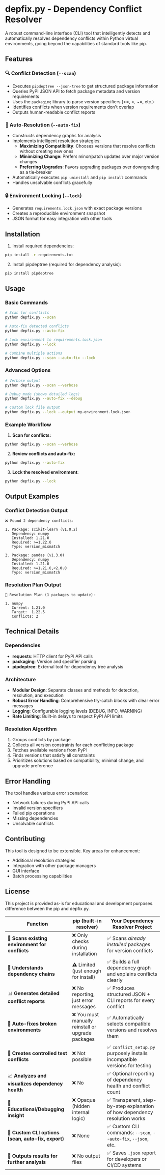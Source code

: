 # depfix.py - Dependency Conflict Resolver

A robust command-line interface (CLI) tool that intelligently detects and automatically resolves dependency conflicts within Python virtual environments, going beyond the capabilities of standard tools like pip.

## Features

### 🔍 Conflict Detection (`--scan`)

- Executes `pipdeptree --json-tree` to get structured package information
- Queries PyPI JSON API to fetch package metadata and version requirements
- Uses the `packaging` library to parse version specifiers (>=, <, ~=, etc.)
- Identifies conflicts when version requirements don't overlap
- Outputs human-readable conflict reports

### 🔧 Auto-Resolution (`--auto-fix`)

- Constructs dependency graphs for analysis
- Implements intelligent resolution strategies:
  - **Maximizing Compatibility**: Chooses versions that resolve conflicts without creating new ones
  - **Minimizing Change**: Prefers minor/patch updates over major version changes
  - **Preferring Upgrades**: Favors upgrading packages over downgrading as a tie-breaker
- Automatically executes `pip uninstall` and `pip install` commands
- Handles unsolvable conflicts gracefully

### 🔒 Environment Locking (`--lock`)

- Generates `requirements.lock.json` with exact package versions
- Creates a reproducible environment snapshot
- JSON format for easy integration with other tools

## Installation

1. Install required dependencies:

```bash
pip install -r requirements.txt
```

2. Install pipdeptree (required for dependency analysis):

```bash
pip install pipdeptree
```

## Usage

### Basic Commands

```bash
# Scan for conflicts
python depfix.py --scan

# Auto-fix detected conflicts
python depfix.py --auto-fix

# Lock environment to requirements.lock.json
python depfix.py --lock

# Combine multiple actions
python depfix.py --scan --auto-fix --lock
```

### Advanced Options

```bash
# Verbose output
python depfix.py --scan --verbose

# Debug mode (shows detailed logs)
python depfix.py --auto-fix --debug

# Custom lock file output
python depfix.py --lock --output my-environment.lock.json
```

### Example Workflow

1. **Scan for conflicts:**

```bash
python depfix.py --scan --verbose
```

2. **Review conflicts and auto-fix:**

```bash
python depfix.py --auto-fix
```

3. **Lock the resolved environment:**

```bash
python depfix.py --lock
```

## Output Examples

### Conflict Detection Output

```
❌ Found 2 dependency conflicts:

1. Package: scikit-learn (v1.0.2)
   Dependency: numpy
   Installed: 1.21.0
   Required: >=1.22.0
   Type: version_mismatch

2. Package: pandas (v1.3.0)
   Dependency: numpy
   Installed: 1.21.0
   Required: >=1.21.0,<2.0.0
   Type: version_mismatch
```

### Resolution Plan Output

```
🔧 Resolution Plan (1 packages to update):

1. numpy
   Current: 1.21.0
   Target:  1.22.5
   Conflicts: 2
```

## Technical Details

### Dependencies

- **requests**: HTTP client for PyPI API calls
- **packaging**: Version and specifier parsing
- **pipdeptree**: External tool for dependency tree analysis

### Architecture

- **Modular Design**: Separate classes and methods for detection, resolution, and execution
- **Robust Error Handling**: Comprehensive try-catch blocks with clear error messages
- **Logging**: Configurable logging levels (DEBUG, INFO, WARNING)
- **Rate Limiting**: Built-in delays to respect PyPI API limits

### Resolution Algorithm

1. Groups conflicts by package
2. Collects all version constraints for each conflicting package
3. Fetches available versions from PyPI
4. Finds versions that satisfy all constraints
5. Prioritizes solutions based on compatibility, minimal change, and upgrade preference

## Error Handling

The tool handles various error scenarios:

- Network failures during PyPI API calls
- Invalid version specifiers
- Failed pip operations
- Missing dependencies
- Unsolvable conflicts

## Contributing

This tool is designed to be extensible. Key areas for enhancement:

- Additional resolution strategies
- Integration with other package managers
- GUI interface
- Batch processing capabilities

## License

This project is provided as-is for educational and development purposes.
difference between the pip and depfix.py.

| Function                                           | **pip (built-in resolver)**                       | **Your Dependency Resolver Project**                                       |
| -------------------------------------------------- | ------------------------------------------------- | -------------------------------------------------------------------------- |
| 🧩 **Scans existing environment for conflicts**    | ❌ Only checks during installation                 | ✅ Scans *already installed* packages for version conflicts                 |
| 🧠 **Understands dependency chains**               | ⚠️ Limited (just enough for install)              | ✅ Builds a full dependency graph and explains conflicts clearly            |
| 📊 **Generates detailed conflict reports**         | ❌ No reporting, just error messages               | ✅ Produces structured JSON + CLI reports for every conflict                |
| 🧰 **Auto-fixes broken environments**              | ❌ You must manually reinstall or upgrade packages | ✅ Automatically selects compatible versions and resolves them              |
| 🧪 **Creates controlled test conflicts**           | ❌ Not possible                                    | ✅ `conflict_setup.py` purposely installs incompatible versions for testing |
| 📈 **Analyzes and visualizes dependency health**   | ❌ No                                              | ✅ Optional reporting of dependency health and conflict count               |
| 🧠 **Educational/Debugging insight**               | ❌ Opaque (hidden internal logic)                  | ✅ Transparent, step-by-step explanation of how dependency resolution works |
| 💬 **Custom CLI options (scan, auto-fix, export)** | ❌ None                                            | ✅ Custom CLI commands: `--scan`, `--auto-fix`, `--json`, etc.              |
| 💾 **Outputs results for further analysis**        | ❌ No output files                                 | ✅ Saves `.json` report for developers or CI/CD systems                     |
